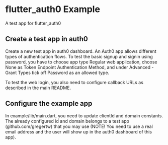 # flutter_auth0 Example

A test app for flutter_auth0

## Create a test app in auth0

Create a new test app in auth0 dashboard. An Auth0 app allows different types of 
authentication flows. To test the basic signup and signin using password, you have to
choose app type Regular web application, choose None as Token Endpoint Authentication Method,
 and under Advanced - Grant Types tick off Password as an allowed type.

To test the web login, you also need to configure callback URLs as described in the main README.

## Configure the example app

In example/lib/main.dart, you need to update clientId and domain constants. The already configured id and 
domain belongs to a test app (github.com/gregertw) that you may use (NOTE! You need to use a real email 
address and the user will show up in the auth0 dashboard of this app).